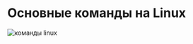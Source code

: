 # Основные команды на Linux

![команды linux](https://github.com/ZotovDenis/linux_commands_rus/assets/132899515/cb0650ab-c5b8-4f6f-8c99-c0144b56728c)

